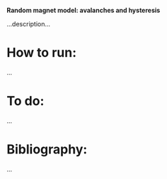 **Random magnet model: avalanches and hysteresis**

...description...

# How to run:
...

# To do:
...
 
# Bibliography:
...